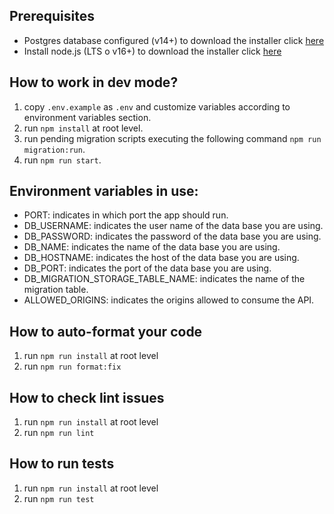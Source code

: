 ## Prerequisites
- Postgres database configured (v14+) to download the installer click [here](https://www.postgresql.org/download/)
- Install node.js (LTS o v16+)  to download the installer click [here](https://nodejs.org/en/download/)

## How to work in dev mode?

1. copy `.env.example` as `.env` and customize variables according to environment variables section.
2. run `npm install` at root level.
3. run pending migration scripts executing the following command `npm run migration:run`.
3. run `npm run start`.

## Environment variables in use:

- PORT: indicates in which port the app should run.
- DB_USERNAME: indicates the user name of the data base you are using.
- DB_PASSWORD: indicates the password of the data base you are using.
- DB_NAME: indicates the name of the data base you are using.
- DB_HOSTNAME: indicates the host of the data base you are using.
- DB_PORT: indicates the port of the data base you are using.
- DB_MIGRATION_STORAGE_TABLE_NAME: indicates the name of the migration table.
- ALLOWED_ORIGINS: indicates the origins allowed to consume the API.

## How to auto-format your code

1. run `npm run install` at root level
2. run `npm run format:fix`

## How to check lint issues

1. run `npm run install` at root level
2. run `npm run lint`

## How to run tests

1. run `npm run install` at root level
2. run `npm run test`